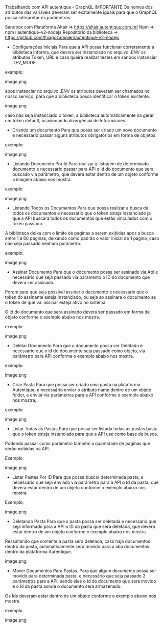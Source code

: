 Trabalhando com API autentique - GraphQL
IMPORTANTE
Os nomes dos atributos das variáveis deveram ser exatamente iguais para que o GraphQL
possa interpretar os parâmetros.

Sandbox com Plataforma Altair => https://altair.autentique.com.br/
Npm => npm i autentique-v2-nodejs
Repositório da biblioteca => https://github.com/thiagozampieri/autentique-v2-nodejs

- Configurações Iniciais
Para que a API possa funcionar corretamente a biblioteca informa, que devera ser instanciado
no arquivo .ENV os atributos Token, URL e caso queira realizar testes em sanbox instanciar
DEV_MODE

exemplo:

image.png

apos instanciar no arquivo .ENV os atributos deveram ser chamados no nosso serviço,
para que a biblioteca possa identificar o token existente.

image.png

caso não seja instanciado o token, a biblioteca automaticamente ira gerar um token default,
ocasionando divergência de Informacoes.

- Criando um documento
Para que possa ser criado um novo documento e necessário passar
alguns atributos obrigatórios em forma de objetos.

exemplo:

image.png

- Listando Documento Por Id
Para realizar a listagem de determinado documento e necessário passar para API
o id do documento que sera buscado via parâmetro, que devera estar dentro de
um objeto conforme a imagem abaixo nos mostra.

exemplo:

image.png

- Listando Todos os Documentos
Para que possa realizar a busca de todos os documentos e necessário que o token esteja
instanciado ja que a API buscara todos os documentos que estão vinculados com o token
passado.

A biblioteca deixa com o limite de paginas a serem exibidas apos a busca entre 1 a 60 paginas,
deixando como padrão o valor inicial de 1 pagina, caso não seja passado nenhum parâmetro.

exemplo:

image.png

- Assinar Documento
Para que o documento possa ser assinado via Api e necessário que seja passado via paramento o ID
do documento que devera ser assinado.

Porem para que seja possível assinar o documento e necessário que o token do assinante esteja instanciado,
ou seja so assinara o documento se o token de que vai assinar esteja ativo no sistema.

O id do documento que sera assinado devera ser passado em forma de objeto conforme o exemplo abaixo
nos mostra.

exemplo:

image.png

- Deletar Documento
Para que o documento possa ser Deletado e necessário que o id do documento seja passado como objeto,
via parâmetro para API conforme o exemplo abaixo nos mostra.

exemplo:

image.png

- Criar Pasta
Para que possa ser criado uma pasta na plataforma Autentique, e necessário enviar o atributo
name dentro de um objeto folder, e enviar via parâmetros para a API conforme o
exemplo abaixo nos mostra,

exemplo:

image.png

- Listar Todas as Pastas
Para que possa ser listada todas as pastas basta que o token esteja instanciado para que a API use como
base de busca.

Podendo passar como parâmetro também a quantidade de paginas que serão exibidas na API.

Exemplo:

image.png

- Listar Pastas Por ID
Para que possa buscar determinada pasta, e necessário que seja enviado via parâmetro
para a API o Id da pasta, que devera estar dentro de um objeto conforme o exemplo abaixo
nos mostra.

Exemplo:

image.png

- Deletando Pasta
Para que a pasta possa ser deletada e necessário que seja informado para a API o ID da pasta
que sera deletada, que devera estar dentro de um objeto conforme o exemplo abaixo nos mostra.

Ressaltando que somente a pasta sera deletada, caso haja documentos dentro da pasta, automaticamente
sera movido para a aba documentos dentro da plataforma Autentique.

image.png

- Mover Documentos Para Pastas.
Para que algum documento possa ser movido para determinada pasta, e necessário que seja passado 2 parâmetros
para a API, sendo eles o Id do documento que sera movido e o Id da pasta aonde o documento sera armazenado.

Os Ids deveram estar dentro de um objeto conforme o exemplo abaixo nos mostra.

exemplo:

image.png
